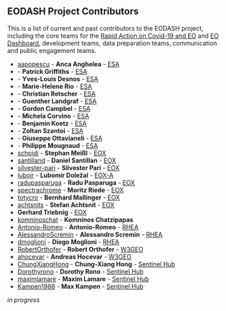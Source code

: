 ## EODASH Project Contributors

This is a list of current and past contributors to the EODASH project, including the core teams for the [Rapid Action on Covid-19 and EO](https://race.esa.int) and [EO Dashboard](https://eodashboard.org), development teams, data preparation teams, communication and public engagement teams. 

* [aapopescu](https://github.com/aapopescu) - **Anca Anghelea** - [ESA](https://www.esa.int/)
* []() - **Patrick Griffiths** - [ESA](https://www.esa.int/) 
* []() - **Yves-Louis Desnos** - [ESA](https://www.esa.int/) 
* []() - **Marie-Helene Rio** - [ESA](https://www.esa.int/)
* []() - **Christian Retscher** - [ESA](https://www.esa.int/)
* []() - **Guenther Landgraf** - [ESA](https://www.esa.int/)
* []() - **Gordon Campbel** - [ESA](https://www.esa.int/)
* []() - **Michela Corvino** - [ESA](https://www.esa.int/)
* []() - **Benjamin Koetz** - [ESA](https://www.esa.int/)
* []() - **Zoltan Szantoi** - [ESA](https://www.esa.int/)
* []() - **Giuseppe Ottavianeli** - [ESA](https://www.esa.int/)
* []() - **Philippe Mougnaud** - [ESA](https://www.esa.int/)
* [schpidi](https://github.com/schpidi) - **Stephan Meißl** - [EOX](https://eox.at)
* [santilland](https://github.com/santilland) - **Daniel Santillan** - [EOX](https://eox.at)
* [silvester-pari](https://github.com/silvester-pari) - **Silvester Pari** - [EOX](https://eox.at)
* [lubojr](https://github.com/lubojr) - **Lubomír Doležal** - [EOX-A](https://eox.at)
* [radupasparuga](https://github.com/radupasparuga) - **Radu Pasparuga** - [EOX](https://eox.at)
* [spectrachrome](https://github.com/spectrachrome) - **Moritz Riede** - [EOX](https://eox.at)
* [totycro](https://github.com/totycro) - **Bernhard Mallinger** - [EOX](https://eox.at)
* [achtsnits](https://github.com/achtsnits) - **Stefan Achtsnit** - [EOX](https://eox.at)
* **Gerhard Triebnig** - [EOX](https://eox.at)
* [komninoschat](https://github.com/komninoschat) - **Komninos Chatzipapas**
* [Antonio-Romeo](https://github.com/Antonio-Romeo) - **Antonio-Romeo** - [RHEA](https://www.rheagroup.com/)
* [AlessandroScremin](https://github.com/AlessandroScremin) - **Alessandro Scremin** - [RHEA](https://www.rheagroup.com/)
* [dmoglioni](https://github.com/dmoglioni) - **Diego Moglioni** - [RHEA](https://www.rheagroup.com/)
* [RobertOrthofer](https://github.com/RobertOrthofer) - **Robert Orthofer** - [W3GEO](https://w3geo.at/)
* [ahocevar](https://github.com/ahocevar) - **Andreas Hocevar** - [W3GEO](https://w3geo.at/)
* [ChungXiangHong](https://github.com/ChungXiangHong) - **Chung-Xiang Hong** - [Sentinel Hub](https://www.sentinel-hub.at/)
* [Dorothyrono](https://github.com/Dorothyrono) - **Dorothy Rono** - [Sentinel Hub](https://www.sentinel-hub.at/)
* [maximlamare](https://github.com/maximlamare) - **Maxim Lamare** - [Sentinel Hub](https://www.sentinel-hub.at/)
* [Kampen1988](https://github.com/Kampen1988) - **Max Kampen** - [Sentinel Hub](https://www.sentinel-hub.at/)

*in progress*
